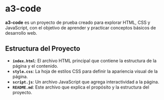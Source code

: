 # a3-code

**a3-code** es un proyecto de prueba creado para explorar HTML, CSS y JavaScript, con el objetivo de aprender y practicar conceptos básicos de desarrollo web.

## Estructura del Proyecto

- **`index.html`**: El archivo HTML principal que contiene la estructura de la página y el contenido.
- **`style.css`**: La hoja de estilos CSS para definir la apariencia visual de la página.
- **`script.js`**: Un archivo JavaScript que agrega interactividad a la página.
- **`README.md`**: Este archivo que explica el propósito y la estructura del proyecto.

